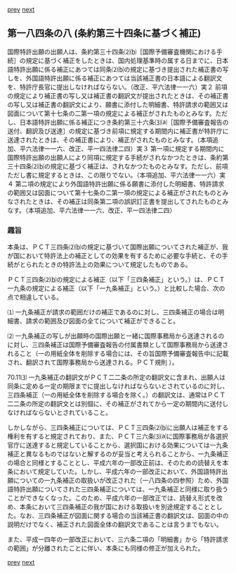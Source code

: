 [prev](/specific/markdowns/特許法/258_Mp-Ch_9-At_184_7.md)
[next](/specific/markdowns/特許法/260_Mp-Ch_9-At_184_9.md)
## 第一八四条の八 (条約第三十四条に基づく補正)
国際特許出願の出願人は、条約第三十四条⑵⒝［国際予備審査機関における手続］の規定に基づく補正をしたときは、国内処理基準時の属する日までに、日本語特許出願に係る補正にあつては同条⑵⒝の規定に基づき提出された補正書の写しを、外国語特許出願に係る補正にあつては当該補正書の日本語による翻訳文を、特許庁長官に提出しなければならない。（改正、平六法律一一六）実２ 前項の規定により補正書の写し又は補正書の翻訳文が提出されたときは、その補正書の写し又は補正書の翻訳文により、願書に添付した明細書、特許請求の範囲又は図面について第十七条の二第一項の規定による補正がされたものとみなす。ただし、日本語特許出願に係る補正につき条約第三十六条⑶⒜［国際予備審査報告の送付、翻訳及び送達］の規定に基づき前項に規定する期間内に補正書が特許庁に送達されたときは、その補正書により、補正がされたものとみなす。（本項追加、平六法律一一六、改正、平一四法律二四）実３ 第一項に規定する期間内に国際特許出願の出願人により同項に規定する手続がされなかつたときは、条約第三十四条⑵⒝の規定に基づく補正は、されなかつたものとみなす。ただし、前項ただし書に規定するときは、この限りでない。（本項追加、平六法律一一六）実４ 第二項の規定により外国語特許出願に係る願書に添付した明細書、特許請求の範囲又は図面について第十七条の二第一項の規定による補正がされたものとみなされたときは、その補正は同条第二項の誤訳訂正書を提出してされたものとみなす。（本項追加、平六法律一一六、改正、平一四法律二四）


### 趣旨
本条は、ＰＣＴ三四条⑵⒝の規定に基づいて国際出願についてされた補正が、我が国において特許法上の補正としての効果を有するために必要な手続と、その手続がとられたときの特許法上の効果について規定したものである。

ＰＣＴ三四条⑵⒝の規定による補正（以下「三四条補正」という。）は、ＰＣＴ一九条の規定による補正（以下「一九条補正」という。）と比較した場合、次の点で相違している。

⑴ 一九条補正が請求の範囲だけの補正であるのに対し、三四条補正の場合は明細書、請求の範囲及び図面の全てについて補正ができること。

⑵ 一九条補正の写しが出願時の国際出願と一緒に国際事務局から送達されるのに対し、三四条補正は国際予備審査報告の付属書類として国際事務局から送達されること（一の用紙全体を削除する場合には、その旨国際予備審査報告中に記載され、翻訳されて国際事務局から送達される。ＰＣＴ規則 ）。

70.11⑶ 一九条補正の翻訳文がＰＣＴ二二条の所定の翻訳文に含まれ、出願人は同条に定める一定の期限までに提出しなければならないとされているのに対し、三四条補正（一の用紙全体を削除する場合を除く。）の翻訳文は、通常はＰＣＴ二二条の所定の翻訳文とは別個に、その補正がされてから一定の期間内に送付しなければならないとされていること。

しかしながら、三四条補正については、ＰＣＴ三四条⑵⒝に出願人は補正をする権利を有すると規定されており、また、ＰＣＴ三六条⑶⒜に国際事務局が各選択官庁に送達すると規定していることから、選択国における効果については一九条補正と異なるものではないと解するのが妥当と考えられることから、一九条補正の場合と同様とすることとし、平成六年の一部改正前は、そのための読替えを本条において規定していた。しかし、平成六年の一部改正において、外国語特許出願についての一九条補正の取扱いが改正された（一八四条の四参照）ため、外国語特許出願についてされた三四条補正については、一九条補正と同様に取り扱うことができなくなった。このため、平成六年の一部改正では、読替え形式を改め、本条において三四条補正の我が国における取扱いを別途規定することとした。なお、三四条補正が図面に関する場合の当該補正書の翻訳文は、図面の中の説明だけでなく、補正された図面全体の翻訳文であることは言うまでもない。

また、平成一四年の一部改正において、三六条二項の「明細書」から「特許請求の範囲」が分離されたことに伴い、本条にも同様の修正が加えられた。


[prev](/specific/markdowns/特許法/258_Mp-Ch_9-At_184_7.md)
[next](/specific/markdowns/特許法/260_Mp-Ch_9-At_184_9.md)